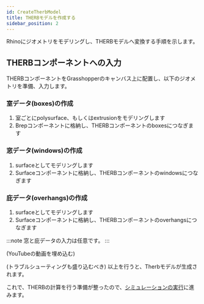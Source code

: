 ```yaml
---
id: CreateTherbModel
title: THERBモデルを作成する
sidebar_position: 2
---
```


Rhinoにジオメトリをモデリングし、THERBモデルへ変換する手順を示します。   

## THERBコンポーネントへの入力   
THERBコンポーネントをGrasshopperのキャンバス上に配置し、以下のジオメトリを準備、入力します。  
### 室データ(boxes)の作成  
1. 室ごとにpolysurface、もしくはextrusionをモデリングします  
2. Brepコンポーネントに格納し、THERBコンポーネントのboxesにつなぎます  

### 窓データ(windows)の作成  
1. surfaceとしてモデリングします   
2. Surfaceコンポーネントに格納し、THERBコンポーネントのwindowsにつなぎます  

### 庇データ(overhangs)の作成  
1. surfaceとしてモデリングします   
2. Surfaceコンポーネントに格納し、THERBコンポーネントのoverhangsにつなぎます  

:::note
窓と庇データの入力は任意です。
:::

(YouTubeの動画を埋め込む)  


(トラブルシューティングも盛り込むべき)
以上を行うと、Therbモデルが生成されます。

これで、THERBの計算を行う準備が整ったので、[シミュレーションの実行](./RunSimulation.md)に進みます。  
